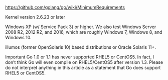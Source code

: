 https://github.com/golang/go/wiki/MinimumRequirements

Kernel version 2.6.23 or later

Windows XP (w/ Service Pack 3) or higher. We also test Windows Server 2008 R2, 2012 R2, and 2016, which are roughly Windows 7, Windows 8, and Windows 10.

illumos (former OpenSolaris 10) based distributions or Oracle Solaris 11+.


Important Go 1.0 or 1.1 has never supported RHEL5 or CentOS5. In fact, I don’t think Go will even compile on RHEL5/CentOS5 after version 1.3. Please do not interpret anything in this article as a statement that Go does support RHEL5 or CentOS5.
